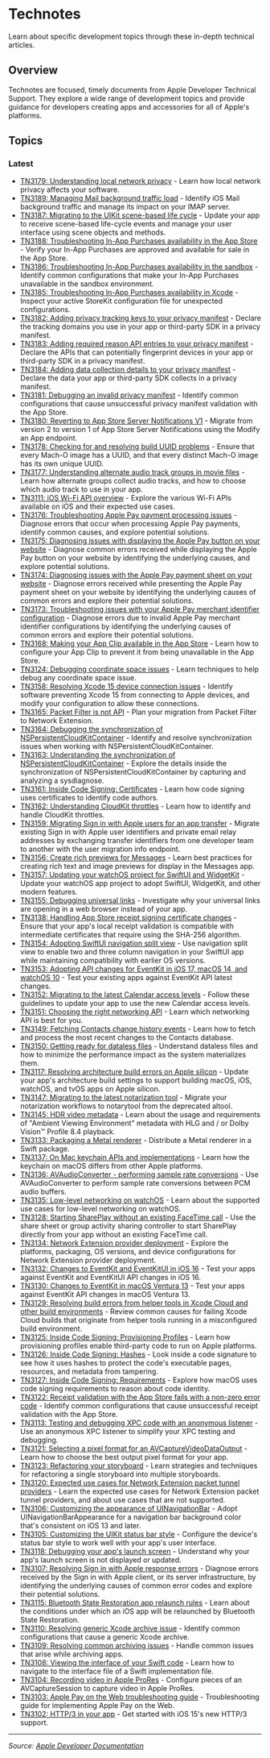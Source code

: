 # Technotes

Learn about specific development topics through these in-depth technical articles.

## Overview

Technotes are focused, timely documents from Apple Developer Technical Support. They explore a wide range of development topics and provide guidance for developers creating apps and accessories for all of Apple's platforms.

## Topics

### Latest
- [TN3179: Understanding local network privacy](https://developer.apple.com/documentation/technotes/tn3179-understanding-local-network-privacy) - Learn how local network privacy affects your software.
- [TN3189: Managing Mail background traffic load](https://developer.apple.com/documentation/technotes/tn3189-managing-mail-background-traffic-load) - Identify iOS Mail background traffic and manage its impact on your IMAP server.
- [TN3187: Migrating to the UIKit scene-based life cycle](https://developer.apple.com/documentation/technotes/tn3187-migrating-to-the-uikit-scene-based-life-cycle) - Update your app to receive scene-based life-cycle events and manage your user interface using scene objects and methods.
- [TN3188: Troubleshooting In-App Purchases availability in the App Store](https://developer.apple.com/documentation/technotes/tn3188-troubleshooting-in-app-purchases-availability-in-the-app-store) - Verify your In-App Purchases are approved and available for sale in the App Store.
- [TN3186: Troubleshooting In-App Purchases availability in the sandbox](https://developer.apple.com/documentation/technotes/tn3186-troubleshooting-in-app-purchases-availability-in-the-sandbox) - Identify common configurations that make your In-App Purchases unavailable in the sandbox environment.
- [TN3185: Troubleshooting In-App Purchases availability in Xcode](https://developer.apple.com/documentation/technotes/tn3185-troubleshooting-in-app-purchases-availability-in-xcode) - Inspect your active StoreKit configuration file for unexpected configurations.
- [TN3182: Adding privacy tracking keys to your privacy manifest](https://developer.apple.com/documentation/technotes/tn3182-adding-privacy-tracking-keys-to-your-privacy-manifest) - Declare the tracking domains you use in your app or third-party SDK in a privacy manifest.
- [TN3183: Adding required reason API entries to your privacy manifest](https://developer.apple.com/documentation/technotes/tn3183-adding-required-reason-api-entries-to-your-privacy-manifest) - Declare the APIs that can potentially fingerprint devices in your app or third-party SDK in a privacy manifest.
- [TN3184: Adding data collection details to your privacy manifest](https://developer.apple.com/documentation/technotes/tn3184-adding-data-collection-details-to-your-privacy-manifest) - Declare the data your app or third-party SDK collects in a privacy manifest.
- [TN3181: Debugging an invalid privacy manifest](https://developer.apple.com/documentation/technotes/tn3181-debugging-an-invalid-privacy-manifest) - Identify common configurations that cause unsuccessful privacy manifest validation with the App Store.
- [TN3180: Reverting to App Store Server Notifications V1](https://developer.apple.com/documentation/technotes/tn3180-reverting-to-app-store-server-notifications-v1) - Migrate from version 2 to version 1 of App Store Server Notifications using the Modify an App endpoint.
- [TN3178: Checking for and resolving build UUID problems](https://developer.apple.com/documentation/technotes/tn3178-checking-for-and-resolving-build-uuid-problems) - Ensure that every Mach-O image has a UUID, and that every distinct Mach-O image has its own unique UUID.
- [TN3177: Understanding alternate audio track groups in movie files](https://developer.apple.com/documentation/technotes/tn3177-understanding-alternate-audio-track-groups-in-movie-files) - Learn how alternate groups collect audio tracks, and how to choose which audio track to use in your app.
- [TN3111: iOS Wi-Fi API overview](https://developer.apple.com/documentation/technotes/tn3111-ios-wi-fi-api-overview) - Explore the various Wi-Fi APIs available on iOS and their expected use cases.
- [TN3176: Troubleshooting Apple Pay payment processing issues](https://developer.apple.com/documentation/technotes/tn3176-troubleshooting-apple-pay-payment-processing-issues) - Diagnose errors that occur when processing Apple Pay payments, identify common causes, and explore potential solutions.
- [TN3175: Diagnosing issues with displaying the Apple Pay button on your website](https://developer.apple.com/documentation/technotes/tn3175-diagnosing-issues-with-displaying-the-apple-pay-button-on-your-website) - Diagnose common errors received while displaying the Apple Pay button on your website by identifying the underlying causes, and explore potential solutions.
- [TN3174: Diagnosing issues with the Apple Pay payment sheet on your website](https://developer.apple.com/documentation/technotes/tn3174-diagnosing-issues-with-the-apple-pay-payment-sheet-on-your-website) - Diagnose errors received while presenting the Apple Pay payment sheet on your website by identifying the underlying causes of common errors and explore their potential solutions.
- [TN3173: Troubleshooting issues with your Apple Pay merchant identifier configuration](https://developer.apple.com/documentation/technotes/tn3173-troubleshooting-issues-with-your-apple-pay-merchant-identifier-configuration) - Diagnose errors due to invalid Apple Pay merchant identifier configurations by identifying the underlying causes of common errors and explore their potential solutions.
- [TN3168: Making your App Clip available in the App Store](https://developer.apple.com/documentation/technotes/tn3168-making-your-app-clip-available-in-the-app-store) - Learn how to configure your App Clip to prevent it from being unavailable in the App Store.
- [TN3124: Debugging coordinate space issues](https://developer.apple.com/documentation/technotes/tn3124-debugging-coordinate-space-issues) - Learn techniques to help debug any coordinate space issue.
- [TN3158: Resolving Xcode 15 device connection issues](https://developer.apple.com/documentation/technotes/tn3158-resolving-xcode-15-device-connection-issues) - Identify software preventing Xcode 15 from connecting to Apple devices, and modify your configuration to allow these connections.
- [TN3165: Packet Filter is not API](https://developer.apple.com/documentation/technotes/tn3165-packet-filter-is-not-api) - Plan your migration from Packet Filter to Network Extension.
- [TN3164: Debugging the synchronization of NSPersistentCloudKitContainer](https://developer.apple.com/documentation/technotes/tn3164-debugging-the-synchronization-of-nspersistentcloudkitcontainer) - Identify and resolve synchronization issues when working with NSPersistentCloudKitContainer.
- [TN3163: Understanding the synchronization of NSPersistentCloudKitContainer](https://developer.apple.com/documentation/technotes/tn3163-understanding-the-synchronization-of-nspersistentcloudkitcontainer) - Explore the details inside the synchronization of NSPersistentCloudKitContainer by capturing and analyzing a sysdiagnose.
- [TN3161: Inside Code Signing: Certificates](https://developer.apple.com/documentation/technotes/tn3161-inside-code-signing-certificates) - Learn how code signing uses certificates to identify code authors.
- [TN3162: Understanding CloudKit throttles](https://developer.apple.com/documentation/technotes/tn3162-understanding-cloudkit-throttles) - Learn how to identify and handle CloudKit throttles.
- [TN3159: Migrating Sign in with Apple users for an app transfer](https://developer.apple.com/documentation/technotes/tn3159-migrating-sign-in-with-apple-users-for-an-app-transfer) - Migrate existing Sign in with Apple user identifiers and private email relay addresses by exchanging transfer identifiers from one developer team to another with the user migration info endpoint.
- [TN3156: Create rich previews for Messages](https://developer.apple.com/documentation/technotes/tn3156-create-rich-previews-for-messages) - Learn best practices for creating rich text and image previews for display in the Messages app.
- [TN3157: Updating your watchOS project for SwiftUI and WidgetKit](https://developer.apple.com/documentation/technotes/tn3157-updating-your-watchos-project-for-swiftui-and-widgetkit) - Update your watchOS app project to adopt SwiftUI, WidgetKit, and other modern features.
- [TN3155: Debugging universal links](https://developer.apple.com/documentation/technotes/tn3155-debugging-universal-links) - Investigate why your universal links are opening in a web browser instead of your app.
- [TN3138: Handling App Store receipt signing certificate changes](https://developer.apple.com/documentation/technotes/tn3138-handling-app-store-receipt-signing-certificate-changes) - Ensure that your app's local receipt validation is compatible with intermediate certificates that require using the SHA-256 algorithm.
- [TN3154: Adopting SwiftUI navigation split view](https://developer.apple.com/documentation/technotes/tn3154-adopting-swiftui-navigation-split-view) - Use navigation split view to enable two and three column navigation in your SwiftUI app while maintaining compatibility with earlier OS versions.
- [TN3153: Adopting API changes for EventKit in iOS 17, macOS 14, and watchOS 10](https://developer.apple.com/documentation/technotes/tn3153-adopting-api-changes-for-eventkit-in-ios-17-macos-14-and-watchos-10) - Test your existing apps against EventKit API latest changes.
- [TN3152: Migrating to the latest Calendar access levels](https://developer.apple.com/documentation/technotes/tn3152-migrating-to-the-latest-calendar-access-levels) - Follow these guidelines to update your app to use the new Calendar access levels.
- [TN3151: Choosing the right networking API](https://developer.apple.com/documentation/technotes/tn3151-choosing-the-right-networking-api) - Learn which networking API is best for you.
- [TN3149: Fetching Contacts change history events](https://developer.apple.com/documentation/technotes/tn3149-fetching-contacts-change-history-events) - Learn how to fetch and process the most recent changes to the Contacts database.
- [TN3150: Getting ready for dataless files](https://developer.apple.com/documentation/technotes/tn3150-getting-ready-for-dataless-files) - Understand dataless files and how to minimize the performance impact as the system materializes them.
- [TN3117: Resolving architecture build errors on Apple silicon](https://developer.apple.com/documentation/technotes/tn3117-resolving-architecture-build-errors-on-apple-silicon) - Update your app's architecture build settings to support building macOS, iOS, watchOS, and tvOS apps on Apple silicon.
- [TN3147: Migrating to the latest notarization tool](https://developer.apple.com/documentation/technotes/tn3147-migrating-to-the-latest-notarization-tool) - Migrate your notarization workflows to notarytool from the deprecated altool.
- [TN3145: HDR video metadata](https://developer.apple.com/documentation/technotes/tn3145-hdr-video-metadata) - Learn about the usage and requirements of "Ambient Viewing Environment" metadata with HLG and / or Dolby Vision™ Profile 8.4 playback.
- [TN3133: Packaging a Metal renderer](https://developer.apple.com/documentation/technotes/tn3133-packaging-a-metal-renderer) - Distribute a Metal renderer in a Swift package.
- [TN3137: On Mac keychain APIs and implementations](https://developer.apple.com/documentation/technotes/tn3137-on-mac-keychain-apis-and-implementations) - Learn how the keychain on macOS differs from other Apple platforms.
- [TN3136: AVAudioConverter - performing sample rate conversions](https://developer.apple.com/documentation/technotes/tn3136-avaudioconverter-performing-sample-rate-conversions) - Use AVAudioConverter to perform sample rate conversions between PCM audio buffers.
- [TN3135: Low-level networking on watchOS](https://developer.apple.com/documentation/technotes/tn3135-low-level-networking-on-watchos) - Learn about the supported use cases for low-level networking on watchOS.
- [TN3128: Starting SharePlay without an existing FaceTime call](https://developer.apple.com/documentation/technotes/tn3128-starting-shareplay-without-an-existing-facetime-call) - Use the share sheet or group activity sharing controller to start SharePlay directly from your app without an existing FaceTime call.
- [TN3134: Network Extension provider deployment](https://developer.apple.com/documentation/technotes/tn3134-network-extension-provider-deployment) - Explore the platforms, packaging, OS versions, and device configurations for Network Extension provider deployment.
- [TN3132: Changes to EventKit and EventKitUI in iOS 16](https://developer.apple.com/documentation/technotes/tn3132-changes-to-eventkit-and-eventkitui-in-ios-16) - Test your apps against EventKit and EventKitUI API changes in iOS 16.
- [TN3130: Changes to EventKit in macOS Ventura 13](https://developer.apple.com/documentation/technotes/tn3130-changes-to-eventkit-in-macos-ventura-13) - Test your apps against EventKit API changes in macOS Ventura 13.
- [TN3129: Resolving build errors from helper tools in Xcode Cloud and other build environments](https://developer.apple.com/documentation/technotes/tn3129-resolving-build-errors-from-helper-tools-in-xcode-cloud-and-other-build-environments) - Review common causes for failing Xcode Cloud builds that originate from helper tools running in a misconfigured build environment.
- [TN3125: Inside Code Signing: Provisioning Profiles](https://developer.apple.com/documentation/technotes/tn3125-inside-code-signing-provisioning-profiles) - Learn how provisioning profiles enable third-party code to run on Apple platforms.
- [TN3126: Inside Code Signing: Hashes](https://developer.apple.com/documentation/technotes/tn3126-inside-code-signing-hashes) - Look inside a code signature to see how it uses hashes to protect the code's executable pages, resources, and metadata from tampering.
- [TN3127: Inside Code Signing: Requirements](https://developer.apple.com/documentation/technotes/tn3127-inside-code-signing-requirements) - Explore how macOS uses code signing requirements to reason about code identity.
- [TN3122: Receipt validation with the App Store fails with a non-zero error code](https://developer.apple.com/documentation/technotes/tn3122-receipt-validation-with-the-app-store-fails-with-a-non-zero-error-code) - Identify common configurations that cause unsuccessful receipt validation with the App Store.
- [TN3113: Testing and debugging XPC code with an anonymous listener](https://developer.apple.com/documentation/technotes/tn3113-testing-and-debugging-xpc-code-with-an-anonymous-listener) - Use an anonymous XPC listener to simplify your XPC testing and debugging.
- [TN3121: Selecting a pixel format for an AVCaptureVideoDataOutput](https://developer.apple.com/documentation/technotes/tn3121-selecting-a-pixel-format-for-an-avcapturevideodataoutput) - Learn how to choose the best output pixel format for your app.
- [TN3123: Refactoring your storyboard](https://developer.apple.com/documentation/technotes/tn3123-refactoring-your-storyboard) - Learn strategies and techniques for refactoring a single storyboard into multiple storyboards.
- [TN3120: Expected use cases for Network Extension packet tunnel providers](https://developer.apple.com/documentation/technotes/tn3120-expected-use-cases-for-network-extension-packet-tunnel-providers) - Learn the expected use cases for Network Extension packet tunnel providers, and about use cases that are not supported.
- [TN3106: Customizing the appearance of UINavigationBar](https://developer.apple.com/documentation/technotes/tn3106-customizing-the-appearance-of-uinavigationbar) - Adopt UINavigationBarAppearance for a navigation bar background color that's consistent on iOS 13 and later.
- [TN3105: Customizing the UIKit status bar style](https://developer.apple.com/documentation/technotes/tn3105-customizing-the-uikit-status-bar-style) - Configure the device's status bar style to work well with your app's user interface.
- [TN3118: Debugging your app's launch screen](https://developer.apple.com/documentation/technotes/tn3118-debugging-your-apps-launch-screen) - Understand why your app's launch screen is not displayed or updated.
- [TN3107: Resolving Sign in with Apple response errors](https://developer.apple.com/documentation/technotes/tn3107-resolving-sign-in-with-apple-response-errors) - Diagnose errors received by the Sign in with Apple client, or its server infrastructure, by identifying the underlying causes of common error codes and explore their potential solutions.
- [TN3115: Bluetooth State Restoration app relaunch rules](https://developer.apple.com/documentation/technotes/tn3115-bluetooth-state-restoration-app-relaunch-rules) - Learn about the conditions under which an iOS app will be relaunched by Bluetooth State Restoration.
- [TN3110: Resolving generic Xcode archive issue](https://developer.apple.com/documentation/technotes/tn3110-resolving-generic-xcode-archive-issue) - Identify common configurations that cause a generic Xcode archive.
- [TN3109: Resolving common archiving issues](https://developer.apple.com/documentation/technotes/tn3109-resolving-common-archiving-issues) - Handle common issues that arise while archiving apps.
- [TN3108: Viewing the interface of your Swift code](https://developer.apple.com/documentation/technotes/tn3108-viewing-the-interface-of-your-swift-code) - Learn how to navigate to the interface file of a Swift implementation file.
- [TN3104: Recording video in Apple ProRes](https://developer.apple.com/documentation/technotes/tn3104-recording-video-in-apple-prores) - Configure pieces of an AVCaptureSession to capture video in Apple ProRes.
- [TN3103: Apple Pay on the Web troubleshooting guide](https://developer.apple.com/documentation/technotes/tn3103-apple-pay-on-the-web-troubleshooting-guide) - Troubleshooting guide for implementing Apple Pay on the Web.
- [TN3102: HTTP/3 in your app](https://developer.apple.com/documentation/technotes/tn3102-http-3-in-your-app) - Get started with iOS 15's new HTTP/3 support.

---

*Source: [Apple Developer Documentation](https://developer.apple.com/documentation/Technotes)*